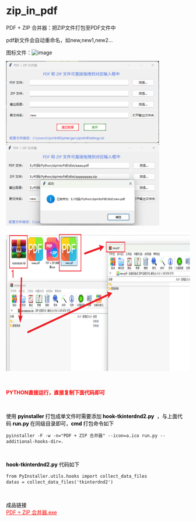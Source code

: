 # zip_in_pdf
PDF + ZIP 合并器：把ZIP文件打包至PDF文件中
<p>pdf新文件会自动重命名，如new,new1,new2...</p>
<p>图标文件：<img src="./img/a.ico" alt="image" height="30" width="30" /></p>
<p><img src="./img/1.png" alt="image" height="224" width="419" /><img src="./img/2.png" alt="image" height="223" width="420" /></p>
<p><img src="./img/3.png" alt="image" height="381" width="777" /></p>
<p>&nbsp;</p>
<p><strong><span style="color: #ff0000;">PYTHON直接运行，直接复制下面代码即可</span></strong></p>

<p>&nbsp;</p>
<p><span style="color: #000000;">使用&nbsp;<strong>pyinstaller&nbsp;</strong>打包成单文件时需要添加<strong>&nbsp;hook-tkinterdnd2.py</strong>&nbsp;&nbsp;，与上面代码&nbsp;<strong>run.py&nbsp;</strong>在同级目录即可，<strong>cmd&nbsp;</strong>打包命令如下</span></p>
<pre class="language-python highlighter-hljs"><code>pyinstaller -F -w -n="PDF + ZIP 合并器" --icon=a.ico run.py --additional-hooks-dir=.</code></pre>
<p>&nbsp;</p>
<p><span style="color: #000000;"><strong>hook-tkinterdnd2.py</strong>&nbsp;代码如下</span></p>
<pre class="language-python highlighter-hljs"><code>from PyInstaller.utils.hooks import collect_data_files
datas = collect_data_files('tkinterdnd2')</code></pre>
<p>&nbsp;</p>
<p><span style="color: #000000;">成品链接<br /> <a  style="color: #ff0000;" rel="noopener" target="_blank" href="./img/PDF + ZIP 合并器.exe">PDF + ZIP 合并器.exe</a> </span></p>
<p>&nbsp;</p>
